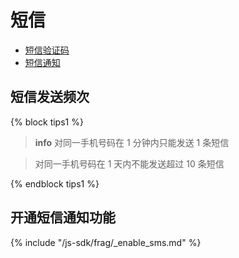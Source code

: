 <!-- ex_nonav -->

# 短信

* [短信验证码](./code.md)
* [短信通知](./message.md)

## 短信发送频次

{% block tips1 %}

> **info**
>对同一手机号码在 1 分钟内只能发送 1 条短信

>对同一手机号码在 1 天内不能发送超过 10 条短信

{% endblock tips1 %}

## 开通短信通知功能

{% include "/js-sdk/frag/_enable_sms.md" %}
